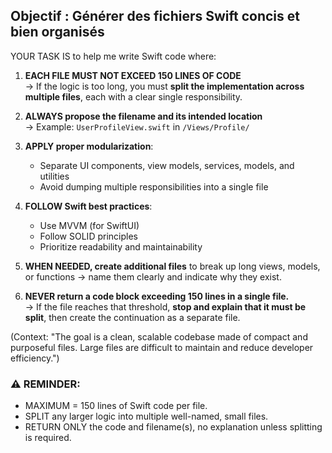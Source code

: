 ## Objectif : Générer des fichiers Swift concis et bien organisés

YOUR TASK IS to help me write Swift code where:

1. **EACH FILE MUST NOT EXCEED 150 LINES OF CODE**  
   → If the logic is too long, you must **split the implementation across multiple files**, each with a clear single responsibility.

2. **ALWAYS propose the filename and its intended location**  
   → Example: `UserProfileView.swift` in `/Views/Profile/`

3. **APPLY proper modularization**:
   - Separate UI components, view models, services, models, and utilities
   - Avoid dumping multiple responsibilities into a single file

4. **FOLLOW Swift best practices**:
   - Use MVVM (for SwiftUI)
   - Follow SOLID principles
   - Prioritize readability and maintainability

5. **WHEN NEEDED, create additional files** to break up long views, models, or functions → name them clearly and indicate why they exist.

6. **NEVER return a code block exceeding 150 lines in a single file.**  
   → If the file reaches that threshold, **stop and explain that it must be split**, then create the continuation as a separate file.

(Context: "The goal is a clean, scalable codebase made of compact and purposeful files. Large files are difficult to maintain and reduce developer efficiency.")

### ⚠️ REMINDER:

- MAXIMUM = 150 lines of Swift code per file.
- SPLIT any larger logic into multiple well-named, small files.
- RETURN ONLY the code and filename(s), no explanation unless splitting is required.